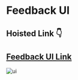 # Feedback UI

## Hoisted Link 👇

## [Feedback UI Link](https://ugamraj.github.io/JavaScript-M4/Feedback%20UI/)

![ui](https://github.com/UgamRaj/JavaScript-M4/assets/124122714/22b5383b-9950-4c63-8661-023d14ef494b)
